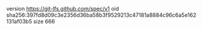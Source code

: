 version https://git-lfs.github.com/spec/v1
oid sha256:397fd8d09c3e2356d36ba58b3f9529213c47181a8884c96c6a5e162131af03b5
size 666
